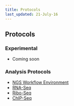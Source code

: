 ```yaml
---
title: Protocols
last_updated: 21-July-16
---
```


## Protocols

### Experimental

+ Coming soon

### Analysis Protocols

+ [NGS Workflow Environment](https://htmlpreview.github.io/?https://raw.githubusercontent.com/tgirke/systemPipeRdata/master/vignettes/systemPipeR_Intro.html)
+ [RNA-Seq](http://girke.bioinformatics.ucr.edu/GEN242/pages/mydoc/systemPipeRNAseq.html)
+ [Ribo-Seq](https://htmlpreview.github.io/?https://raw.githubusercontent.com/tgirke/systemPipeRdata/master/inst/extdata/workflows/riboseq/systemPipeRIBOseq.html)
+ [ChIP-Seq](http://girke.bioinformatics.ucr.edu/GEN242/pages/mydoc/systemPipeChIPseq.html)


